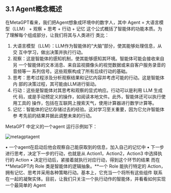 ## 3.1 Agent概念概述

在MetaGPT看来，我们把Agent想象成环境中的数字人，其中 Agent = 大语言模型（LLM） + 观察 + 思考 + 行动 + 记忆
这个公式概括了智能体的功能本质。为了理解每个组成部分，让我们将其与人类进行
类比：
1. 大语言模型（LLM）：LLM作为智能体的“大脑”部分，使其能够处理信息，从交
互中学习，做出决策并执行行动。
2. 观察：这是智能体的感知机制，使其能够感知其环境。智能体可能会接收来自另
一个智能体的文本消息、来自监视摄像头的视觉数据或来自客户服务录音的音频等一
系列信号。这些观察构成了所有后续行动的基础。
3. 思考：思考过程涉及分析观察结果和记忆内容并考虑可能的行动。这是智能体内
部的决策过程，其可能由LLM进行驱动。
4. 行动：这些是智能体对其思考和观察的显式响应。行动可以是利用 LLM 生成代
码，或是手动预定义的操作，如阅读本地文件。此外，智能体还可以执行使用工具的
操作，包括在互联网上搜索天气，使用计算器进行数学计算等。
5. 记忆：智能体的记忆存储过去的经验。这对学习至关重要，因为它允许智能体参
考先前的结果并据此调整未来的行动。

 MetaGPT 中定义的一个agent 运行示例如下：

![metagptagent](img/metagptagent.png)

• 一个agent在启动后他会观察自己能获取到的信息，加入自己的记忆中 • 下一步进行思考，决定下一步的行动，也就是从 Action1，Action2，Action3 中选择执行的 Action
• 决定行动后，紧接着就执行对应行动，得到这个环节的结果
而在**MetaGPT内 Role 类是智能体的逻辑抽象。**一个 Role 能执行特定的 Action，拥有记忆、思考并采用各种策略行动。基本上，它充当一个将所有这些组件 联系在一起的凝聚实体。目前，让我们只关注一个执行动作的智能体，并看看如何实现一个最简单的 Agent



